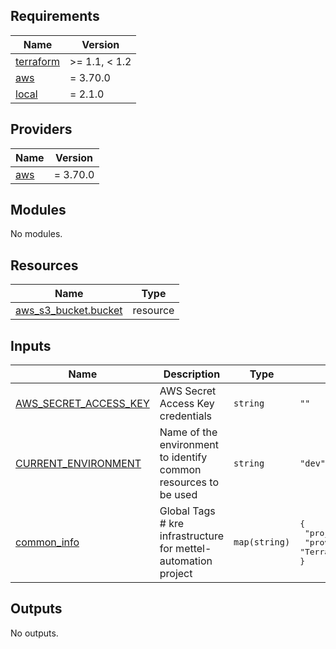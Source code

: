 ## Requirements

| Name | Version |
|------|---------|
| <a name="requirement_terraform"></a> [terraform](#requirement\_terraform) | >= 1.1, < 1.2 |
| <a name="requirement_aws"></a> [aws](#requirement\_aws) | = 3.70.0 |
| <a name="requirement_local"></a> [local](#requirement\_local) | = 2.1.0 |

## Providers

| Name | Version |
|------|---------|
| <a name="provider_aws"></a> [aws](#provider\_aws) | = 3.70.0 |

## Modules

No modules.

## Resources

| Name | Type |
|------|------|
| [aws_s3_bucket.bucket](https://registry.terraform.io/providers/hashicorp/aws/3.70.0/docs/resources/s3_bucket) | resource |

## Inputs

| Name | Description | Type | Default | Required |
|------|-------------|------|---------|:--------:|
| <a name="input_AWS_SECRET_ACCESS_KEY"></a> [AWS\_SECRET\_ACCESS\_KEY](#input\_AWS\_SECRET\_ACCESS\_KEY) | AWS Secret Access Key credentials | `string` | `""` | no |
| <a name="input_CURRENT_ENVIRONMENT"></a> [CURRENT\_ENVIRONMENT](#input\_CURRENT\_ENVIRONMENT) | Name of the environment to identify common resources to be used | `string` | `"dev"` | no |
| <a name="input_common_info"></a> [common\_info](#input\_common\_info) | Global Tags # kre infrastructure for mettel-automation project | `map(string)` | <pre>{<br>  "project": "mettel-automation-kre",<br>  "provisioning": "Terraform"<br>}</pre> | no |

## Outputs

No outputs.
